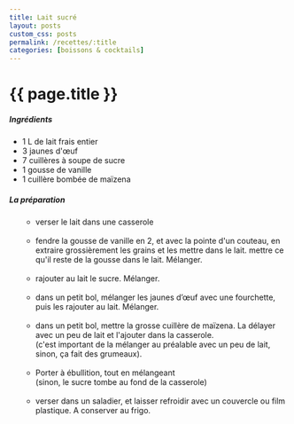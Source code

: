 ```yaml
---
title: Lait sucré
layout: posts
custom_css: posts
permalink: /recettes/:title
categories: [boissons & cocktails]
---
```


# {{ page.title }}

##### Ingrédients

- 1 L de lait frais entier
- 3 jaunes d'œuf
- 7 cuillères à soupe de sucre
- 1 gousse de vanille
- 1 cuillère bombée de maïzena

##### La préparation

<ul id="prepa">

<section id="categories" markdown="1">

- verser le lait dans une casserole<br><br>
- fendre la gousse de vanille en 2, et avec la pointe d'un couteau, en extraire grossièrement les grains et les mettre dans le lait. mettre ce qu'il reste de la gousse dans le lait. Mélanger.<br><br>
- rajouter au lait le sucre. Mélanger.<br><br>
- dans un petit bol, mélanger les jaunes d’œuf avec une fourchette, puis les rajouter au lait. Mélanger.<br><br>
- dans un petit bol, mettre la grosse cuillère de maïzena. La délayer avec un peu de lait et l'ajouter dans la casserole.<br>
(c'est important de la mélanger au préalable avec un peu de lait, sinon, ça fait des grumeaux).<br><br>
- Porter à ébullition, tout en mélangeant<br>
(sinon, le sucre tombe au fond de la casserole)<br><br>
- verser dans un saladier, et laisser refroidir avec un couvercle ou film plastique. A conserver au frigo.

</section>

</ul>